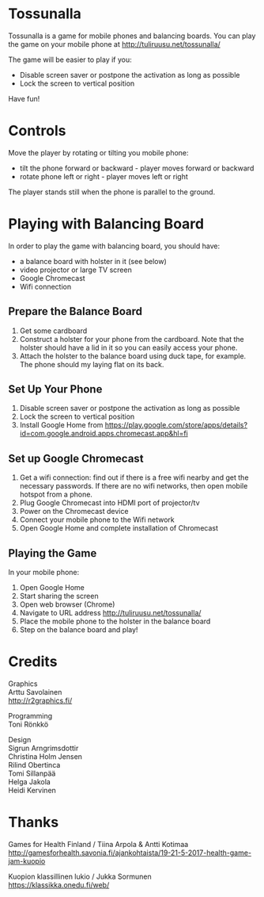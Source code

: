 # Tossunalla
Tossunalla is a game for mobile phones and balancing boards.  You can play the game on
your mobile phone at http://tuliruusu.net/tossunalla/

The game will be easier to play if you:

- Disable screen saver or postpone the activation as long as possible
- Lock the screen to vertical position

Have fun!

# Controls

Move the player by rotating or tilting you mobile phone:

- tilt the phone forward or backward - player moves forward or backward
- rotate phone left or right - player moves left or right

The player stands still when the phone is parallel to the ground.

# Playing with Balancing Board

In order to play the game with balancing board, you should have:

- a balance board with holster in it (see below)
- video projector or large TV screen
- Google Chromecast
- Wifi connection

## Prepare the Balance Board

1. Get some cardboard
2. Construct a holster for your phone from the cardboard.  Note that the
   holster should have a lid in it so you can easily access your phone.
3. Attach the holster to the balance board using duck tape, for
    example.  The phone should my laying flat on its back.

## Set Up Your Phone

1. Disable screen saver or postpone the activation as long as possible
2. Lock the screen to vertical position
3. Install Google Home from
    https://play.google.com/store/apps/details?id=com.google.android.apps.chromecast.app&hl=fi

## Set up Google Chromecast

1. Get a wifi connection: find out if there is a free wifi nearby and
   get the necessary passwords.  If there are no wifi networks, then
   open mobile hotspot from a phone.
2. Plug Google Chromecast into HDMI port of projector/tv
3. Power on the Chromecast device
4. Connect your mobile phone to the Wifi network
5. Open Google Home and complete installation of Chromecast

## Playing the Game

In your mobile phone:

1. Open Google Home
2. Start sharing the screen
3. Open web browser (Chrome)
4. Navigate to URL address http://tuliruusu.net/tossunalla/
5. Place the mobile phone to the holster in the balance board
6. Step on the balance board and play!

# Credits

Graphics  
Arttu Savolainen  
http://r2graphics.fi/

Programming  
Toni Rönkkö

Design  
Sigrun Arngrimsdottir  
Christina Holm Jensen  
Rilind Obertinca  
Tomi Sillanpää  
Helga Jakola  
Heidi Kervinen

# Thanks

Games for Health Finland / Tiina Arpola & Antti Kotimaa  
http://gamesforhealth.savonia.fi/ajankohtaista/19-21-5-2017-health-game-jam-kuopio

Kuopion klassillinen lukio / Jukka Sormunen  
https://klassikka.onedu.fi/web/
